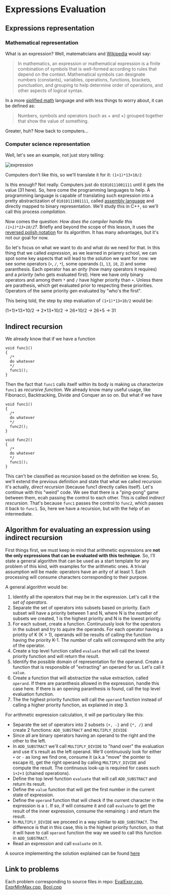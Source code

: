 # Expressions Evaluation

## Expressions representation
### Mathematical representation
What is an expression? Well, matematicians and [Wikipedia](https://en.wikipedia.org/wiki/Expression_(mathematics)) would say:
> In mathematics, an expression or mathematical expression is a finite combination of symbols that is well-formed according to rules that depend on the context. Mathematical symbols can designate numbers (constants), variables, operations, functions, brackets, punctuation, and grouping to help determine order of operations, and other aspects of logical syntax.

In a more [siplified math](https://www.mathsisfun.com/definitions/expression.html) language and with less things to worry about, it can be defined as:
> Numbers, symbols and operators (such as + and ×) grouped together that show the value of something.

Greater, huh? Now back to computers...
### Computer science representation
Well, let's see an example, not just story telling:

![expression](https://www5a.wolframalpha.com/Calculate/MSP/MSP38911c1d583ahcd0b9cd0000387acbfdc7g5biai?MSPStoreType=image/gif&s=21)

Computers don't like this, so we'll translate it for it: `(1+1)*13+10/2`

Is this enough? Not really. Computers just do `01010111001111` until it gets the value (31 here). So, here come the programming languages to help. A programming language is capable of translating such expression into a pretty abstractization of `01010111001111`, called [assembly language](https://en.wikipedia.org/wiki/Assembly_language) and directly mapped to binary representation. We'll study this in C++, so we'll call this process *compilation*.

Now comes the question: *How does the compiler handle this `(1+1)*13+10/2`?*. Briefly and beyond the scope of this lesson, it uses the [reversed polish notation](https://en.wikipedia.org/wiki/Reverse_Polish_notation) for its algorithm. It has many advantages, but it's not our goal for now.

So let's focus on what we want to do and what do we need for that. In this thing that we called *expression*, as we learned in priamry school, we can spot some key aspects that will lead to the solution we want for now: we see some operators (`+`, `/`, `*`), some operands (`1`, `13`, `10`, `2`) and some paranthesis. Each operator has an *arity* (how many operators it requires) and a *priority* (who gets evaluated first). Here we have only binary operators and among them `*` and `/` have higher priority than `+`. Unless there are parathesis, which get evaluated prior to respecting these priorities. Operators of the same priority gen evaluated by "who's the first".

This being told, the step by step evaluation of `(1+1)*13+10/2` would be:

(1+1)\*13+10/2 -> 2\*13+10/2 -> 26+10/2 -> 26+5 -> 31

## Indirect recursion
We already know that if we have a function 

```
void func1()
{
  /*
  do whatever
  */
  func1();
}
```

Then the fact that `func1` calls itself within its body is making us characterize `func1` as *recursive function*. We already know many useful usage, like Fibonacci, Backtracking, Divide and Conquer an so on. But what if we have

```
void func1()
{
  /*
  do whatever
  */
  func2();
}

void func2()
{
  /*
  do whatever
  */
  func1();
}
```

This can't be classified as recursion based on the definition we knew. So, we'll extend the previous definition and state that what we called recursion it's actually, *direct recursion* (because func1 directly calles itself). Let's continue with this "weird" code. We see that there is a "ping-pong" game between them, ecah passing the control to each other. This is called *indirect rescursion*. That's because `func1` passes the control to `func2`, which passes it back to `func1`. So, here we have a recursion, but with the help of an intermediate.

## Algorithm for evaluating an expression using indirect recursion
First things first, we must keep in mind that arithmetic expressions are __not the only expressions that can be evaluated with this technique__. So, I'll state a general algorithm that can be used as a start template for any problem of this kind, with examples for the arithmetic ones. A trivial assumption will be made: operators have an arity of at least 1. Each processing will consume characters corresponding to their purpose.

A general algorithm would be:
1. Identify all the operators that may be in the expression. Let's call it the *set of operators*.
2. Separate the set of operators into subsets based on priority. Each subset will have a priority between 1 and N, where N is the number of subsets we created, 1 is the highest priority and N is the lowest priority.
3. For each subset, create a function. Continuously look for the operators in the subset and try to aquire the operands. For each operator having a priotity of K (K > 1), operands will be results of calling the function having the priority K-1. The number of calls will correspond with the arity of the operator.
4. Create a top level function called `evaluate` that will call the lowest priority function and will return the result.
5. Identify the possible domain of representation for the operand. Create a function that is responsible of "extracting" an operand for us. Let's call it `value`.
6. Create a function that will abstractize the value extraction, called `operand`. If there are paranthesis allowed in the expression, handle this case here. If there is an opening paranthesis is found, call the top level evaluation function.
7. The the highest priority function will call the `operand` function instead of calling a higher priority function, as explained in step 3.

For arithmetic expression calculation, it will pe particulary like this:
- Separate the set of operators into 2 subsets `{+, -}` and `{*, /}` and create 2 functions: `ADD_SUBSTRACT` and `MULTIPLY_DIVIDE`
- Since all are binary operators having an operand to the right and the other to the left.  
- In `ADD_SUBSTRACT` we'll call `MULTIPLY_DIVIDE` to "hand over" the evaluation and use it's result as the left operand. We'll continuously look for either `+` or `-` as long we find one, consume it (a.k.a "move" the pointer to escape it), get the right operand by calling `MULTIPLY_DIVIDE` and compute the result. The continuous look-up is required for cases such `1+2+3` (chained operations).
- Define the top level function `evaluate` that will call `ADD_SUBSTRACT` and return its result.
- Define the `value` function that will get the first number in the current state of expression.
- Define the `operand` function that will check if the current character in the expression is a `(`. If so, if will consume it and call `evaluate` to get the result of the inner expression, consume the remaining `)` and return the result.
- In `MULTIPLY_DIVIDE` we proceed in a way similar to `ADD_SUBSTRACT`. The difference is that in this case, this is the highest priority function, so that it will have to call `operand` function the way we used to call this function in `ADD_SUBSTRACT`.
- Read an expression and call `evaluate` on it. 

A source implementing the solution explained can be found [here](https://github.com/robertkarol/didactic/blob/master/Expressions%20Evaluation%20-%20Indirect%20Recursion/EvalExpr.cpp)

## Link to problems
Each problem corresponding to source files in repo: [EvalExpr.cpp](https://www.infoarena.ro/problema/evaluare), [ExprMinMax.cpp](https://www.infoarena.ro/problema/emm), [Bool.cpp](https://www.infoarena.ro/problema/bool)
